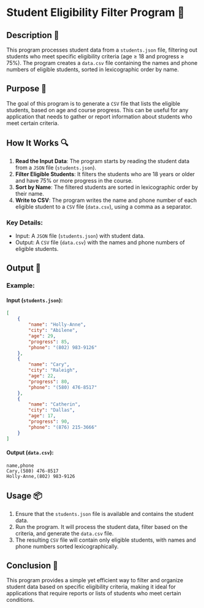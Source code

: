 # Student Eligibility Filter Program 📝

## Description 📝

This program processes student data from a `students.json` file, filtering out students who meet specific eligibility criteria (age ≥ 18 and progress ≥ 75%).
The program creates a `data.csv` file containing the names and phone numbers of eligible students, sorted in lexicographic order by name.

## Purpose 🎯

The goal of this program is to generate a `CSV` file that lists the eligible students, based on age and course progress.
This can be useful for any application that needs to gather or report information about students who meet certain criteria.

## How It Works 🔍

1. **Read the Input Data**: The program starts by reading the student data from a `JSON` file (`students.json`).
2. **Filter Eligible Students**: It filters the students who are 18 years or older and have 75% or more progress in the course.
3. **Sort by Name**: The filtered students are sorted in lexicographic order by their name.
4. **Write to CSV**: The program writes the name and phone number of each eligible student to a `CSV` file (`data.csv`), using a comma as a separator.

### Key Details:

-   Input: A `JSON` file (`students.json`) with student data.
-   Output: A `CSV` file (`data.csv`) with the names and phone numbers of eligible students.

## Output 📜

### Example:

#### Input (`students.json`):

```json
[
    {
        "name": "Holly-Anne",
        "city": "Abilene",
        "age": 29,
        "progress": 85,
        "phone": "(802) 983-9126"
    },
    {
        "name": "Cary",
        "city": "Raleigh",
        "age": 22,
        "progress": 80,
        "phone": "(580) 476-8517"
    },
    {
        "name": "Catherin",
        "city": "Dallas",
        "age": 17,
        "progress": 90,
        "phone": "(876) 215-3666"
    }
]
```

#### Output (`data.csv`):

```csv
name,phone
Cary,(580) 476-8517
Holly-Anne,(802) 983-9126
```

## Usage 📦

1. Ensure that the `students.json` file is available and contains the student data.
2. Run the program. It will process the student data, filter based on the criteria, and generate the `data.csv` file.
3. The resulting `CSV` file will contain only eligible students, with names and phone numbers sorted lexicographically.

## Conclusion 🚀

This program provides a simple yet efficient way to filter and organize student data based on specific eligibility criteria, making it ideal for applications that require reports or lists of students who meet certain conditions.
